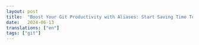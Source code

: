 ```yaml
---
layout: post
title:  "Boost Your Git Productivity with Aliases: Start Saving Time Today!"
date:   2024-06-13
translations: ["en"]
tags: ["git"]
---
```

